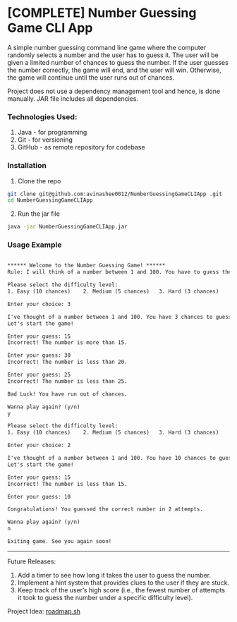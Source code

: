 # [COMPLETE] Number Guessing Game CLI App

A simple number guessing command line game where the computer randomly selects a number and the user has to guess it. The user will be given a limited number of chances to guess the number. If the user guesses the number correctly, the game will end, and the user will win. Otherwise, the game will continue until the user runs out of chances.

Project does not use a dependency management tool and hence, is done manually. JAR file includes all dependencies.

### Technologies Used:
1. Java - for programming
2. Git - for versioning
3. GitHub - as remote repository for codebase

### Installation
1. Clone the repo
```bash
git clone git@github.com:avinashee0012/NumberGuessingGameCLIApp .git
cd NumberGuessingGameCLIApp 
```
2. Run the jar file
```bash
java -jar NumberGuessingGameCLIApp.jar
```
### Usage Example
```txt

****** Welcome to the Number Guessing Game! ******
Rule: I will think of a number between 1 and 100. You have to guess the number within given chances.

Please select the difficulty level:
1. Easy (10 chances)    2. Medium (5 chances)   3. Hard (3 chances)

Enter your choice: 3

I've thought of a number between 1 and 100. You have 3 chances to guess.
Let's start the game!

Enter your guess: 15
Incorrect! The number is more than 15.

Enter your guess: 30
Incorrect! The number is less than 20.

Enter your guess: 25
Incorrect! The number is less than 25.

Bad Luck! You have run out of chances.

Wanna play again? (y/n)
y

Please select the difficulty level:
1. Easy (10 chances)    2. Medium (5 chances)   3. Hard (3 chances)

Enter your choice: 2

I've thought of a number between 1 and 100. You have 10 chances to guess.
Let's start the game!

Enter your guess: 15
Incorrect! The number is less than 15.

Enter your guess: 10

Congratulations! You guessed the correct number in 2 attempts.

Wanna play again? (y/n)
n

Exiting game. See you again soon!
```
_____

Future Releases:
1. Add a timer to see how long it takes the user to guess the number.
2. Implement a hint system that provides clues to the user if they are stuck.
3. Keep track of the user’s high score (i.e., the fewest number of attempts it took to guess the number under a specific difficulty level).

Project Idea: [roadmap.sh](https://roadmap.sh/projects/number-guessing-game) 